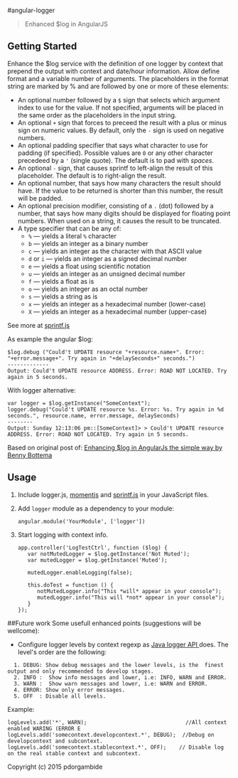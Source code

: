 #angular-logger
> Enhanced $log in AngularJS

## Getting Started
Enhance the $log service with the definition of one logger by context that prepend the output with context and  date/hour information.
Allow define format and a variable number of arguments. The placeholders in the format string are marked by % and are followed by one or more of these elements:
* An optional number followed by a `$` sign that selects which argument index to use for the value. If not specified, arguments will be placed in the same order as the placeholders in the input string.
* An optional `+` sign that forces to preceed the result with a plus or minus sign on numeric values. By default, only the `-` sign is used on negative numbers.
* An optional padding specifier that says what character to use for padding (if specified). Possible values are `0` or any other character precedeed by a `'` (single quote). The default is to pad with *spaces*.
* An optional `-` sign, that causes sprintf to left-align the result of this placeholder. The default is to right-align the result.
* An optional number, that says how many characters the result should have. If the value to be returned is shorter than this number, the result will be padded.
* An optional precision modifier, consisting of a `.` (dot) followed by a number, that says how many digits should be displayed for floating point numbers. When used on a string, it causes the result to be truncated.
* A type specifier that can be any of:
    * `%` — yields a literal `%` character
    * `b` — yields an integer as a binary number
    * `c` — yields an integer as the character with that ASCII value
    * `d` or `i` — yields an integer as a signed decimal number
    * `e` — yields a float using scientific notation
    * `u` — yields an integer as an unsigned decimal number
    * `f` — yields a float as is
    * `o` — yields an integer as an octal number
    * `s` — yields a string as is
    * `x` — yields an integer as a hexadecimal number (lower-case)
    * `X` — yields an integer as a hexadecimal number (upper-case)

See more at <a href="https://github.com/alexei/sprintf.js" target="_blank">sprintf.js</a>

As example the angular $log:
```
$log.debug ("Could't UPDATE resource "+resource.name+". Error: "+error.message+". Try again in "+delaySeconds+" seconds.")
-------------
Output: Could't UPDATE resource ADDRESS. Error: ROAD NOT LOCATED. Try again in 5 seconds.
```


With logger alternative:
 ```
var logger = $log.getInstance("SomeContext");
logger.debug("Could't UPDATE resource %s. Error: %s. Try again in %d seconds.", resource.name, error.message, delaySeconds)
--------
Output: Sunday 12:13:06 pm::[SomeContext]> > Could't UPDATE resource ADDRESS. Error: ROAD NOT LOCATED. Try again in 5 seconds.
 ```

Based on original post of:
<a href="http://blog.projectnibble.org/2013/12/23/enhance-logging-in-angularjs-the-simple-way/" target="_blank">Enhancing $log in AngularJs the simple way by Benny Bottema</a>

## Usage
1. Include logger.js, [momentjs](https://github.com/moment/moment) and [sprintf.js](https://github.com/alexei/sprintf.js) in your JavaScript files.
2. Add `logger` module as a dependency to your module:

    ```
    angular.module('YourModule', ['logger'])
    ```

2. Start logging with context info.
    ```
    app.controller('LogTestCtrl', function ($log) {
       var notMutedLogger = $log.getInstance('Not Muted');
       var mutedLogger = $log.getInstance('Muted');

       mutedLogger.enableLogging(false);

       this.doTest = function () {
          notMutedLogger.info("This *will* appear in your console");
          mutedLogger.info("This will *not* appear in your console");
       }
    });
    ```

##Future work
Some usefull enhanced points (suggestions will be wellcome):
* Configure logger levels by context regexp as <a href="http://docs.oracle.com/javase/8/docs/technotes/guides/logging/overview.html" target="_blank">Java logger API </a> does. The level's order are the following:
```
  1. DEBUG: Show debug messages and the lower levels, is the  finest output and only recommended to develop stages.
  2. INFO :  Show info messages and lower, i.e: INFO, WARN and ERROR.
  3. WARN :  Show warn messages and lower, i.e: WARN and ERROR.
  4. ERROR: Show only error messages.
  5. OFF  : Disable all levels.
```

Example:
   ```
  logLevels.add('*', WARN);                               //All context enabled WARING (ERROR E
  logLevels.add('somecontext.developcontext.*', DEBUG);  //Debug on developcontext and subcontext.
  logLevels.add('somecontext.stablecontext.*', OFF);    // Disable log on the real stable context and subcontext.
   ```

Copyright (c) 2015 pdorgambide
